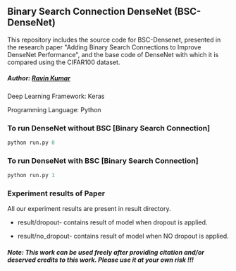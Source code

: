 ## Binary Search Connection DenseNet (BSC-DenseNet)
This repository includes the source code for BSC-Densenet, presented in the research paper "Adding Binary Search Connections to Improve DenseNet Performance", and the base code of DenseNet with which it is compared using the CIFAR100 dataset.

##### Author: [Ravin Kumar](https://mr-ravin.github.io/)

Deep Learning Framework: Keras

Programming Language: Python

### To run DenseNet without BSC [Binary Search Connection]
```python
python run.py 0
```

### To run DenseNet with BSC [Binary Search Connection]
```python
python run.py 1
```

### Experiment results of Paper
All our experiment results are present in result directory.

- result/dropout- contains result of model when dropout is applied.

- result/no_dropout- contains result of model when NO dropout is applied.

##### Note: This work can be used freely after providing citation and/or deserved credits to this work. Please use it at your own risk !!!
